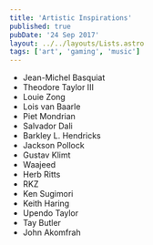 ```yaml
---
title: 'Artistic Inspirations'
published: true
pubDate: '24 Sep 2017'
layout: ../../layouts/Lists.astro
tags: ['art', 'gaming', 'music']
---
```


* Jean-Michel Basquiat
* Theodore Taylor III
* Louie Zong
* Lois van Baarle
* Piet Mondrian
* Salvador Dali
* Barkley L. Hendricks
* Jackson Pollock
* Gustav Klimt
* Waajeed
* Herb Ritts
* RKZ
* Ken Sugimori
* Keith Haring
* Upendo Taylor
* Tay Butler
* John Akomfrah